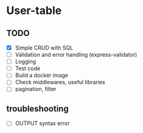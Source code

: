 # User-table

## TODO
- [x] Simple CRUD with SQL
- [ ] Validation and error handling (express-validator)
- [ ] Logging
- [ ] Test code
- [ ] Build a docker image
- [ ] Check middlewares, useful libraries
- [ ] pagination, filter

## troubleshooting
 - [ ] OUTPUT syntax error

